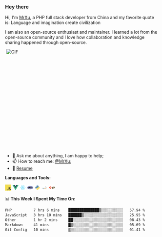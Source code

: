 ### Hey there 

Hi, I'm [MrXu](http://1.15.77.238/build), a PHP full stack developer from China and my favorite quote is: Language and imagination create civilization

I am also an open-source enthusiast and maintainer. I learned a lot from the open-source community and I love how collaboration and knowledge sharing happened through open-source.

<img align="right" alt="GIF" src="https://github.com/abhisheknaiidu/abhisheknaiidu/blob/master/code.gif?raw=true" width="500" height="340" />
  
- 💬 Ask me about anything, I am happy to help;
- 📫 How to reach me: [@MrXu](http://1.15.77.238/build);
- 📝 [Resume](http://1.15.77.238/build/usr/themes/Joe/resume/)

**Languages and Tools:**  

<code><img height="20" src="https://raw.githubusercontent.com/github/explore/80688e429a7d4ef2fca1e82350fe8e3517d3494d/topics/javascript/javascript.png"></code>
<code><img height="20" src="https://raw.githubusercontent.com/github/explore/80688e429a7d4ef2fca1e82350fe8e3517d3494d/topics/vue/vue.png"></code>
<code><img height="20" src="https://raw.githubusercontent.com/github/explore/80688e429a7d4ef2fca1e82350fe8e3517d3494d/topics/react/react.png"></code>
<code><img height="20" src="https://raw.githubusercontent.com/github/explore/80688e429a7d4ef2fca1e82350fe8e3517d3494d/topics/php/php.png"></code>
<code><img height="20" src="https://raw.githubusercontent.com/github/explore/80688e429a7d4ef2fca1e82350fe8e3517d3494d/topics/python/python.png"></code>
<code><img height="20" src="https://raw.githubusercontent.com/github/explore/80688e429a7d4ef2fca1e82350fe8e3517d3494d/topics/mysql/mysql.png"></code>
<code><img height="20" src="https://raw.githubusercontent.com/github/explore/80688e429a7d4ef2fca1e82350fe8e3517d3494d/topics/git/git.png"></code>

📊 **This Week I Spent My Time On:**
```text
PHP          7 hrs 6 mins    ██████████████▒░░░░░░░░░░   57.94 % 
JavaScript   3 hrs 10 mins   ██████▒░░░░░░░░░░░░░░░░░░   25.95 % 
Other        1 hr 2 mins     ██░░░░░░░░░░░░░░░░░░░░░░░   08.43 % 
Markdown     41 mins         █▒░░░░░░░░░░░░░░░░░░░░░░░   05.69 % 
Git Config   10 mins         ▒░░░░░░░░░░░░░░░░░░░░░░░░   01.41 % 
```


